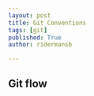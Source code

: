 ```yaml
---
layout: post
title: Git Conventions
tags: [git]
published: True
author: ridermansb

---
```




## Git flow

##
